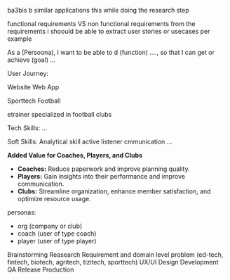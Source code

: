 ba3bis b similar applications this while doing the research step


functional requirements VS non functional requirements
from the requirements i shoould be able to extract user stories or usecases per example

As a (Persoona), I want to be able to d (function) ...., so that I can get or achieve (goal) ...

User Journey: 

Website
Web App

Sporttech
Football

etrainer specialized in football clubs

Tech Skills:
...

Soft Skills:
Analytical skill
active listener
cmmunication
...

**Added Value for Coaches, Players, and Clubs**
  - **Coaches:** Reduce paperwork and improve planning quality.
  - **Players:** Gain insights into their performance and improve communication.
  - **Clubs:** Streamline organization, enhance member satisfaction, and optimize resource usage.



personas: 
  - org (company or club)
  - coach (user of type coach)
  - player (user of type player)



Brainstorming
Reasearch
Requirement and domain level problem (ed-tech, fintech, biotech, agritech, tizitech, sporttech)
UX/UI
Design
Development
QA
Release Production
